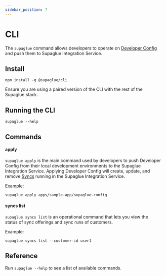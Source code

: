 ```yaml
---
sidebar_position: 7
---
```


# CLI

The `supaglue` command allows developers to operate on [Developer Config](/concepts#developer-config) and push them to Supaglue Integration Service.

## Install

```shell
npm install -g @supaglue/cli
```

Ensure you are using a paired version of the CLI with the rest of the Supaglue stack.

## Running the CLI

```shell
supaglue --help
```

## Commands

#### apply

`supaglue apply` is the main command used by developers to push Developer Config from their local development environments to the Supaglue Integration Service. Applying Developer Config will create, update, and remove [Syncs](/concepts#sync) running in the Supaglue Integration Service.

Example:

```console
supaglue apply apps/sample-app/supaglue-config
```

#### syncs list

`supaglue syncs list` is an operational command that lets you view the status of sync offerings and sync runs of customers.

Example:

```console
supaglue syncs list --customer-id user1
```

## Reference

Run `supaglue --help` to see a list of available commands.
